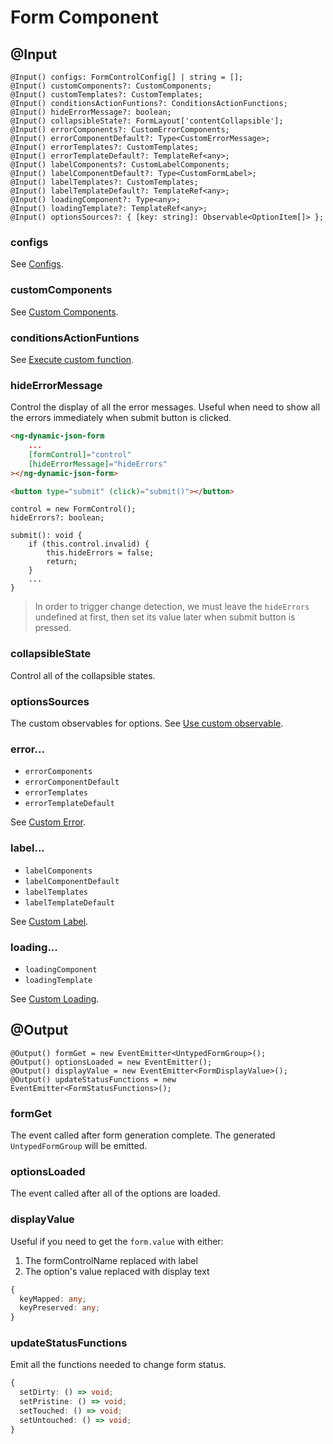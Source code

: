 # Form Component

## @Input

```tsx
@Input() configs: FormControlConfig[] | string = [];
@Input() customComponents?: CustomComponents;
@Input() customTemplates?: CustomTemplates;
@Input() conditionsActionFuntions?: ConditionsActionFunctions;
@Input() hideErrorMessage?: boolean;
@Input() collapsibleState?: FormLayout['contentCollapsible'];
@Input() errorComponents?: CustomErrorComponents;
@Input() errorComponentDefault?: Type<CustomErrorMessage>;
@Input() errorTemplates?: CustomTemplates;
@Input() errorTemplateDefault?: TemplateRef<any>;
@Input() labelComponents?: CustomLabelComponents;
@Input() labelComponentDefault?: Type<CustomFormLabel>;
@Input() labelTemplates?: CustomTemplates;
@Input() labelTemplateDefault?: TemplateRef<any>;
@Input() loadingComponent?: Type<any>;
@Input() loadingTemplate?: TemplateRef<any>;
@Input() optionsSources?: { [key: string]: Observable<OptionItem[]> };
```

### configs

See [Configs](../../v8/configs/configs_en.md).

### customComponents

See [Custom Components](../../v8/custom-components/custom-components_en.md).

### conditionsActionFuntions

See [Execute custom function](../../v8/conditions/conditions_en.md#execute-custom-function).

### hideErrorMessage

Control the display of all the error messages. Useful when need to show all the errors immediately when submit button is clicked.

<doc-tab>

<doc-code name="HTML">

<!-- prettier-ignore -->
```html
<ng-dynamic-json-form
	...
	[formControl]="control"
	[hideErrorMessage]="hideErrors"
></ng-dynamic-json-form>

<button type="submit" (click)="submit()"></button>

```

</doc-code>

<doc-code name="TS">

```tsx
control = new FormControl();
hideErrors?: boolean;

submit(): void {
	if (this.control.invalid) {
		this.hideErrors = false;
		return;
	}
	...
}

```

</doc-code>

</doc-tab>

> In order to trigger change detection, we must leave the `hideErrors` undefined at first, then set its value later when submit button is pressed.

### collapsibleState

Control all of the collapsible states.

### optionsSources

The custom observables for options. See [Use custom observable](../../v8/options/options_en.md#use-custom-observable).

### error...

- `errorComponents`
- `errorComponentDefault`
- `errorTemplates`
- `errorTemplateDefault`

See [Custom Error](../../v8/custom-error/custom-error_en.md).

### label...

- `labelComponents`
- `labelComponentDefault`
- `labelTemplates`
- `labelTemplateDefault`

See [Custom Label](../../v8/custom-label/custom-label_en.md).

### loading...

- `loadingComponent`
- `loadingTemplate`

See [Custom Loading](../../v8/custom-loading/custom-loading_en.md).

## @Output

```tsx
@Output() formGet = new EventEmitter<UntypedFormGroup>();
@Output() optionsLoaded = new EventEmitter();
@Output() displayValue = new EventEmitter<FormDisplayValue>();
@Output() updateStatusFunctions = new EventEmitter<FormStatusFunctions>();
```

### formGet

The event called after form generation complete. The generated `UntypedFormGroup` will be emitted.

### optionsLoaded

The event called after all of the options are loaded.

### displayValue

Useful if you need to get the `form.value` with either:

1. The formControlName replaced with label
2. The option's value replaced with display text

```ts
{
  keyMapped: any;
  keyPreserved: any;
}
```

### updateStatusFunctions

Emit all the functions needed to change form status.

```ts
{
  setDirty: () => void;
  setPristine: () => void;
  setTouched: () => void;
  setUntouched: () => void;
}
```
